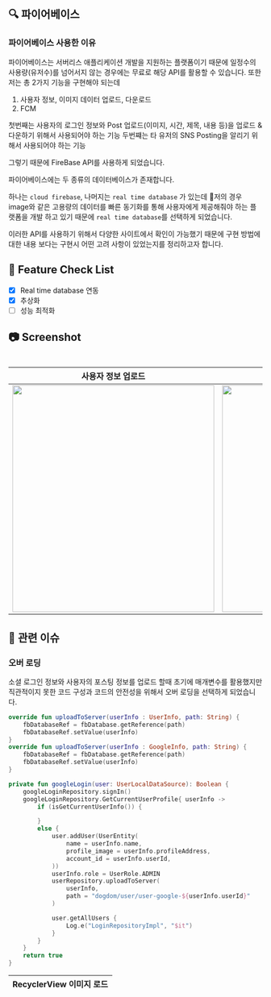 ## 🔍 파이어베이스
### 파이어베이스 사용한 이유
파이어베이스는 서버리스 애플리케이션 개발을 지원하는 플랫폼이기 때문에 일정수의 사용량(유저수)를 넘어서지 않는 경우에는 무료로 해당 API를 활용할 수 있습니다.
또한 저는 총 2가지 기능을 구현해야 되는데

1. 사용자 정보, 이미지 데이터 업로드, 다운로드
2. FCM

첫번째는 사용자의 로그인 정보와 Post 업로드(이미지, 시간, 제목, 내용 등)을 업로드 & 다운하기 위해서 사용되어야 하는 기능
두번쨰는 타 유저의 SNS Posting을 알리기 위해서 사용되어야 하는 기능

그렇기 때문에 FireBase API를 사용하게 되었습니다.

파이어베이스에는 두 종류의 데이터베이스가 존재합니다. 

하나는 `cloud firebase`, 나머지는 `real time database` 가 있는데 저의 경우 image와 같은 고용량의 데이터를 빠른 동기화를 통해 사용자에게 제공해줘야 하는 플랫폼을 개발 하고 있기 때문에 `real time database`를 선택하게 되었습니다.

이러한 API를 사용하기 위해서 다양한 사이트에서 확인이 가능했기 때문에 구현 방법에 대한 내용 보다는 구현시 어떤 고려 사항이 있었는지를 정리하고자 합니다.

## 📝 Feature Check List
  - [x] Real time database 연동
  - [x] 추상화
  - [ ] 성능 최적화

## 📷 Screenshot

<h1 align="center">

|   사용자 정보 업로드   |  이미지 로드   |
| :-------------: | :-------------: |
| <img src="https://github.com/user-attachments/assets/a63353a0-0559-4837-913e-295340c3c175" width="400" height="450"/> | <img src="https://github.com/user-attachments/assets/3f42ddb8-cba1-4ce4-8331-639dfb0f496f" width="500" height="450"/>

</h1>

## 📮 관련 이슈
### 오버 로딩

소셜 로그인 정보와 사용자의 포스팅 정보를 업로드 할때 초기에 매개변수를 활용했지만 직관적이지 못한 코드 구성과 코드의 안전성을 위해서 오버 로딩을 선택하게 되었습니다.

```kotlin
override fun uploadToServer(userInfo : UserInfo, path: String) {
    fbDatabaseRef = fbDatabase.getReference(path)
    fbDatabaseRef.setValue(userInfo)
}
override fun uploadToServer(userInfo : GoogleInfo, path: String) {
    fbDatabaseRef = fbDatabase.getReference(path)
    fbDatabaseRef.setValue(userInfo)
}
```

```kotlin
private fun googleLogin(user: UserLocalDataSource): Boolean {
    googleLoginRepository.signIn()
    googleLoginRepository.GetCurrentUserProfile{ userInfo ->
        if (isGetCurrentUserInfo()) {

        }
        else {
            user.addUser(UserEntity(
                name = userInfo.name,
                profile_image = userInfo.profileAddress,
                account_id = userInfo.userId,
            ))
            userInfo.role = UserRole.ADMIN
            userRepository.uploadToServer(
                userInfo,
                path = "dogdom/user/user-google-${userInfo.userId}"
            )

            user.getAllUsers {
                Log.e("LoginRepositoryImpl", "$it")
            }
        }
    }
    return true
}
```

|  RecyclerView 이미지 로드   |
| :-------------: |


